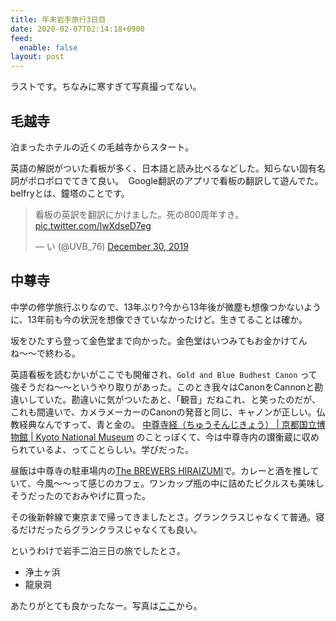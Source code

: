 ```yaml
---
title: 年末岩手旅行3日目
date: 2020-02-07T02:14:18+0900
feed:
  enable: false
layout: post
---
```


ラストです。ちなみに寒すぎて写真撮ってない。

## 毛越寺
泊まったホテルの近くの毛越寺からスタート。

英語の解説がついた看板が多く、日本語と読み比べるなどした。知らない固有名詞がポロポロでてきて良い。　Google翻訳のアプリで看板の翻訳して遊んでた。belfryとは、鐘塔のことです。

<blockquote class="twitter-tweet"><p lang="ja" dir="ltr">看板の英訳を翻訳にかけました。死の800周年すき。 <a href="https://t.co/lwXdseD7eg">pic.twitter.com/lwXdseD7eg</a></p>— い (@UVB_76) <a href="https://twitter.com/UVB_76/status/1211474476845502464?ref_src=twsrc%5Etfw">December 30, 2019</a></blockquote> <script async src="https://platform.twitter.com/widgets.js" charset="utf-8"></script>

## 中尊寺

中学の修学旅行ぶりなので、13年ぶり?今から13年後が微塵も想像つかないように、13年前も今の状況を想像できていなかったけど。生きてることは確か。

坂をひたすら登って金色堂まで向かった。金色堂はいつみてもお金かけてんね〜〜で終わる。

英語看板を読むかいがここでも開催され、`Gold and Blue Budhest Canon` って強そうだね〜〜というやり取りがあった。このとき我々はCanonをCannonと勘違いしていた。勘違いに気がついたあと、「観音」だねこれ、と笑ったのだが、これも間違いで、カメラメーカーのCanonの発音と同じ、キャノンが正しい。仏教経典なんですって、青と金の。 [中尊寺経（ちゅうそんじきょう） | 京都国立博物館 | Kyoto National Museum](https://www.kyohaku.go.jp/jp/dictio/shoseki/chusou.html) のことっぽくて、今は中尊寺内の讃衡蔵に収められているよ、ってことらしい。学びだった。

昼飯は中尊寺の駐車場内の[The BREWERS HIRAIZUMI](https://brewers-cafe.jp/)で。カレーと酒を推していて、今風～～って感じのカフェ。ワンカップ瓶の中に詰めたピクルスも美味しそうだったのでおみやげに買った。

その後新幹線で東京まで帰ってきましたとさ。グランクラスじゃなくて普通。寝るだけだったらグランクラスじゃなくても良い。


というわけで岩手二泊三日の旅でしたとさ。

- 浄土ヶ浜
- 龍泉洞

あたりがとても良かったなー。写真は[ここ](https://flic.kr/s/aHsmKuX4we)から。
